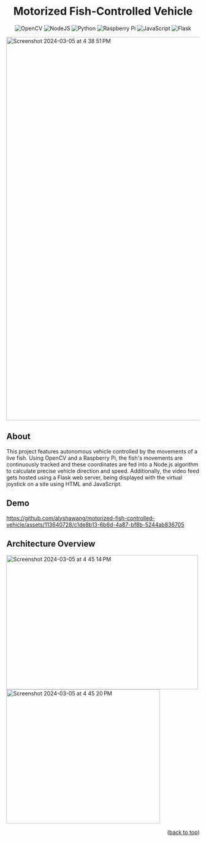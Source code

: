 <h1 align="center">Motorized Fish-Controlled Vehicle</h1>

<p align="center">
  <img src="https://img.shields.io/badge/opencv-%23white.svg?style=for-the-badge&logo=opencv&logoColor=white" alt="OpenCV">
  <img src="https://img.shields.io/badge/node.js-6DA55F?style=for-the-badge&logo=node.js&logoColor=white" alt="NodeJS">
  <img src="https://img.shields.io/badge/python-3670A0?style=for-the-badge&logo=python&logoColor=ffdd54" alt="Python">
  <img src="https://img.shields.io/badge/-RaspberryPi-C51A4A?style=for-the-badge&logo=Raspberry-Pi" alt="Raspberry Pi">
  <img src="https://img.shields.io/badge/javascript-%23323330.svg?style=for-the-badge&logo=javascript&logoColor=%23F7DF1E" alt="JavaScript">
  <img src="https://img.shields.io/badge/flask-%23000.svg?style=for-the-badge&logo=flask&logoColor=white" alt="Flask">
</p>

<img width="1000" alt="Screenshot 2024-03-05 at 4 38 51 PM" src="https://github.com/alyshawang/motorized-fish-controlled-vehicle/assets/113640728/3160c393-e771-4db8-9445-4773ebcc6435">

## About
This project features autonomous vehicle controlled by the movements of a live fish. Using OpenCV and a Raspberry Pi, the fish's movements are continuously tracked and these coordinates are fed into a Node.js algorithm to calculate precise vehicle direction and speed. Additionally, the video feed gets hosted using a Flask web server, being displayed with the virtual joystick on a site using HTML and JavaScript.

## Demo
https://github.com/alyshawang/motorized-fish-controlled-vehicle/assets/113640728/c1de8b13-6b6d-4a87-bf8b-5244ab836705

## Architecture Overview
<img width="500" height="350" alt="Screenshot 2024-03-05 at 4 45 14 PM" src="https://github.com/alyshawang/motorized-fish-controlled-vehicle/assets/113640728/3bf1f2ed-80e4-4012-b822-0161c690269f">
<img width="400" height="350" alt="Screenshot 2024-03-05 at 4 45 20 PM" src="https://github.com/alyshawang/motorized-fish-controlled-vehicle/assets/113640728/e4682988-c96d-4599-bc3a-0be2ca5df6c3">

<p align="right">(<a href="#readme-top">back to top</a>)</p>

